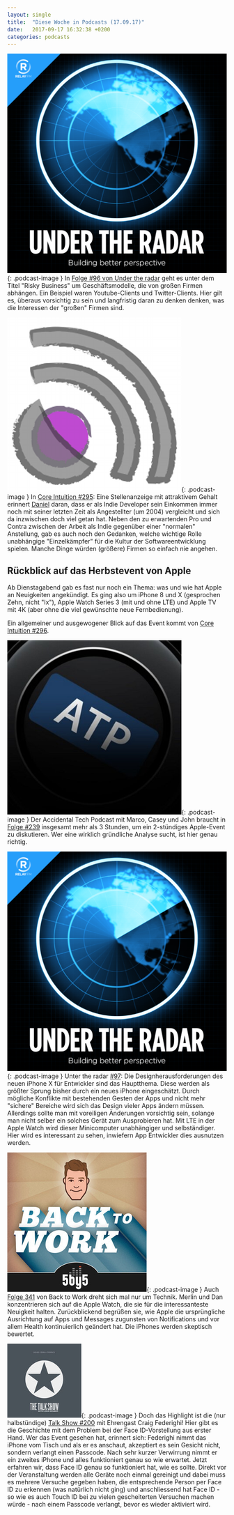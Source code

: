 ```yaml
---
layout: single
title:  "Diese Woche in Podcasts (17.09.17)"
date:   2017-09-17 16:32:38 +0200
categories: podcasts
---
```

![Under The Radar](/assets/images/radar_artwork.png){: .podcast-image } In [Folge #96 von Under the radar](https://www.relay.fm/radar/95) geht es unter dem Titel "Risky Business" um Geschäftsmodelle, die von großen Firmen abhängen. Ein Beispiel waren Youtube-Clients und Twitter-Clients. Hier gilt es, überaus vorsichtig zu sein und langfristig daran zu denken denken, was die Interessen der "großen" Firmen sind. 

![Core Intuition](/assets/images/coreint_400x400.png){: .podcast-image } In [Core Intuition #295](https://www.coreint.org/2017/09/episode-295-turns-out-i-have-to-write-the-code/): Eine Stellenanzeige mit attraktivem Gehalt erinnert [Daniel](https://twitter.com/danielpunkass) daran, dass er als Indie Developer sein Einkommen immer noch mit seiner letzten Zeit als Angestellter (um 2004) vergleicht und sich da inzwischen doch viel getan hat. Neben den zu erwartenden Pro und Contra zwischen der Arbeit als Indie gegenüber einer "normalen" Anstellung, gab es auch noch den Gedanken, welche wichtige Rolle unabhängige "Einzelkämpfer" für die Kultur der Softwareentwicklung spielen. Manche Dinge würden (größere) Firmen so einfach nie angehen. 

## Rückblick auf das Herbstevent von Apple

Ab Dienstagabend gab es fast nur noch ein Thema: was und wie hat Apple an Neuigkeiten angekündigt. Es ging also um iPhone 8 und X (gesprochen Zehn, nicht "Ix"), Apple Watch Series 3 (mit und ohne LTE) und Apple TV mit 4K (aber ohne die viel gewünschte neue Fernbedienung). 

Ein allgemeiner und ausgewogener Blick auf das Event kommt von [Core Intuition #296](https://www.coreint.org/2017/09/episode-296-im-almost-never-surfing/). 

![ATP](/assets/images/atp_400x400.jpg){: .podcast-image } Der Accidental Tech Podcast mit Marco, Casey und John braucht in [Folge #239]((http://atp.fm/episodes/238)) insgesamt mehr als 3 Stunden, um ein 2-stündiges Apple-Event zu diskutieren. Wer eine wirklich gründliche Analyse sucht, ist hier genau richtig. 

![Under The Radar](/assets/images/radar_artwork.png){: .podcast-image } Unter the radar [#97](https://www.relay.fm/radar/96): Die Designherausforderungen des neuen iPhone X für Entwickler sind das Hauptthema. Diese werden als größter Sprung bisher durch ein neues iPhone eingeschätzt. Durch mögliche Konflikte mit bestehenden Gesten der Apps und nicht mehr "sichere" Bereiche wird sich das Design vieler Apps ändern müssen. Allerdings sollte man mit voreiligen Änderungen vorsichtig sein, solange man nicht selber ein solches Gerät zum Ausprobieren hat. Mit LTE in der Apple Watch wird dieser Minicomputer unabhängiger und selbständiger. Hier wird es interessant zu sehen, inwiefern App Entwickler dies ausnutzen werden. 

![B2W](/assets/images/b2w_quarter.jpg){: .podcast-image } Auch [Folge 341](https://5by5.tv/b2w/341) von Back to Work dreht sich mal nur um Technik. Merlin und Dan konzentrieren sich auf die Apple Watch, die sie für die interessanteste Neuigkeit halten. Zurückblickend begrüßen sie, wie Apple die ursprüngliche Ausrichtung auf Apps und Messages zugunsten von Notifications und vor allem Health kontinuierlich geändert hat. Die iPhones werden skeptisch bewertet. 

![The Talk Show](/assets/images/talkshow_170x170bb.jpg){: .podcast-image } Doch das Highlight ist die (nur halbstündige) [Talk Show #200](https://daringfireball.net/thetalkshow/2017/09/15/ep-200) mit Ehrengast Craig Federighi! Hier gibt es die Geschichte mit dem Problem bei der Face ID-Vorstellung aus erster Hand. Wer das Event gesehen hat, erinnert sich: Federighi nimmt das iPhone vom Tisch und als er es anschaut, akzeptiert es sein Gesicht nicht, sondern verlangt einen Passcode. Nach sehr kurzer Verwirrung nimmt er ein zweites iPhone und alles funktioniert genau so wie erwartet. Jetzt erfahren wir, dass Face ID genau so funktioniert hat, wie es sollte. Direkt vor der Veranstaltung werden alle Geräte noch einmal gereinigt und dabei muss es mehrere Versuche gegeben haben, die entsprechende Person per Face ID zu erkennen (was natürlich nicht ging) und anschliessend hat Face ID - so wie es auch Touch ID bei zu vielen gescheiterten Versuchen machen würde - nach einem Passcode verlangt, bevor es wieder aktiviert wird. 